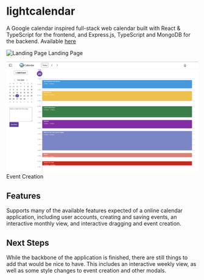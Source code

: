 # lightcalendar
A Google calendar inspired full-stack web calendar built with React & TypeScript for the frontend, and Express.js, TypeScript and MongoDB for the backend.
Available [here](https://lightcalendar-a488f2164abc.herokuapp.com/)

![Landing Page](/images/landingpage.png)
Landing Page

![Event Creation ](/images/exampleUsage.png)
Event Creation
## Features
Supports many of the available features expected of a online calendar application, including user accounts, creating and saving events, an interactive monthly view, and interactive dragging and event creation.

## Next Steps
While the backbone of the application is finished, there are still things to add that would be nice to have. This includes an interactive weekly view, as well as some style changes to event creation and other modals. 


